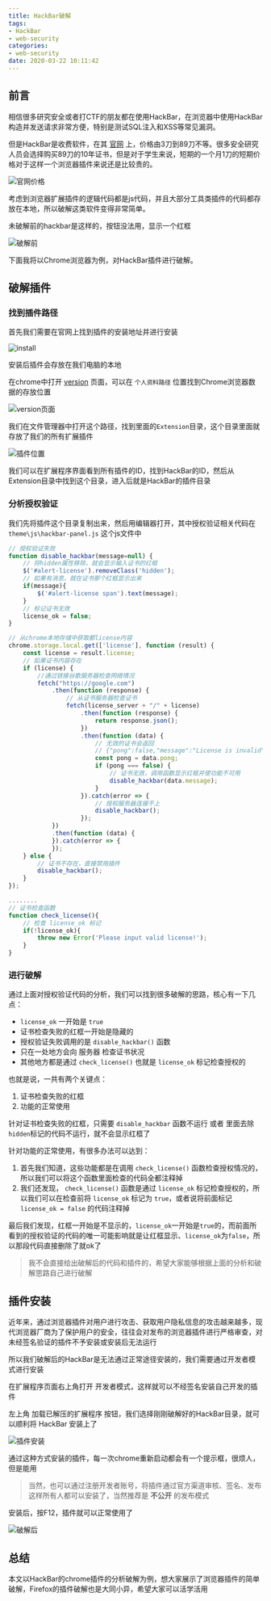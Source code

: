 ```yaml
---
title: HackBar破解
tags:
- HackBar
- web-security
categories:
- web-security
date: 2020-03-22 10:11:42
---
```


## 前言

相信很多研究安全或者打CTF的朋友都在使用HackBar，在浏览器中使用HackBar构造并发送请求非常方便，特别是测试SQL注入和XSS等常见漏洞。

但是HackBar是收费软件，在其 [官网](https://hackbar.site/) 上，价格由3刀到89刀不等。很多安全研究人员会选择购买89刀的10年证书，但是对于学生来说，短期的一个月1刀的短期价格对于这样一个浏览器插件来说还是比较贵的。

![官网价格](price.jpg)

考虑到浏览器扩展插件的逻辑代码都是js代码，并且大部分工具类插件的代码都存放在本地，所以破解这类软件变得非常简单。

未破解前的hackbar是这样的，按钮没法用，显示一个红框

![破解前](not-hack.jpg)

下面我将以Chrome浏览器为例，对HackBar插件进行破解。

## 破解插件

### 找到插件路径

首先我们需要在官网上找到插件的安装地址并进行安装

![install](install.jpg)

安装后插件会存放在我们电脑的本地

在chrome中打开 [version](chrome://version/) 页面，可以在 `个人资料路径` 位置找到Chrome浏览器数据的存放位置

![version页面](chrome-version.jpg)

我们在文件管理器中打开这个路径，找到里面的`Extension`目录，这个目录里面就存放了我们的所有扩展插件

![插件位置](dirpath.jpg)

我们可以在扩展程序界面看到所有插件的ID，找到HackBar的ID，然后从Extension目录中找到这个目录，进入后就是HackBar的插件目录

### 分析授权验证

我们先将插件这个目录复制出来，然后用编辑器打开，其中授权验证相关代码在 `theme\js\hackbar-panel.js` 这个js文件中

```javascript
// 授权验证失败
function disable_hackbar(message=null) {
    // 将hidden属性移除，就会显示输入证书的红框
    $('#alert-license').removeClass('hidden');
    // 如果有消息，就在证书那个红框显示出来
    if(message){
        $('#alert-license span').text(message);
    }
    // 标记证书无效
    license_ok = false;
}

// 从chrome本地存储中获取都license内容
chrome.storage.local.get(['license'], function (result) {
    const license = result.license;
    // 如果证书内容存在
    if (license) {
        //通过链接谷歌服务器检查网络情况
        fetch("https://google.com")
            .then(function (response) {
                // 从证书服务器检查证书
                fetch(license_server + "/" + license)
                    .then(function (response) {
                        return response.json();
                    })
                    .then(function (data) {
                        // 无效的证书会返回
                        // {"pong":false,"message":"License is invalid"}
                        const pong = data.pong;
                        if (pong === false) {
                            // 证书无效，调用函数显示红框并使功能不可用
                            disable_hackbar(data.message);
                        }
                    }).catch(error => {
                        // 授权服务器连接不上
                        disable_hackbar();
                    });
            })
            .then(function (data) {
            }).catch(error => {
            });
    } else {
        // 证书不存在，直接禁用插件
        disable_hackbar();
    }
});

........
// 证书检查函数
function check_license(){
    // 检查 license_ok 标记
    if(!license_ok){
        throw new Error('Please input valid license!');
    }
}
```

### 进行破解

通过上面对授权验证代码的分析，我们可以找到很多破解的思路，核心有一下几点：

- `license_ok` 一开始是 `true`
- 证书检查失败的红框一开始是隐藏的
- 授权验证失败调用的是 `disable_hackbar()` 函数
- 只在一处地方会向 服务器 检查证书状况
- 其他地方都是通过 `check_license()` 也就是 `license_ok` 标记检查授权的

也就是说，一共有两个关键点：

1. 证书检查失败的红框
2. 功能的正常使用

针对证书检查失败的红框，只需要 `disable_hackbar` 函数不运行 或者 里面去除`hidden`标记的代码不运行，就不会显示红框了

针对功能的正常使用，有很多办法可以达到：

1. 首先我们知道，这些功能都是在调用 `check_license()` 函数检查授权情况的，所以我们可以将这个函数里面检查的代码全都注释掉
2. 我们还发现， `check_license()` 函数是通过 `license_ok` 标记检查授权的，所以我们可以在检查前将 `license_ok` 标记为 `true`，或者说将前面标记 `license_ok = false` 的代码注释掉

最后我们发现，红框一开始是不显示的，`license_ok`一开始是`true`的，而前面所看到的授权验证的代码的唯一可能影响就是让红框显示、`license_ok`为`false`，所以那段代码直接删除了就ok了

> 我不会直接给出破解后的代码和插件的，希望大家能够根据上面的分析和破解思路自己进行破解

## 插件安装

近年来，通过浏览器插件对用户进行攻击、获取用户隐私信息的攻击越来越多，现代浏览器厂商为了保护用户的安全，往往会对发布的浏览器插件进行严格审查，对未经签名验证的插件不予安装或安装后无法运行

所以我们破解后的HackBar是无法通过正常途径安装的，我们需要通过开发者模式进行安装

在扩展程序页面右上角打开 开发者模式，这样就可以不经签名安装自己开发的插件

左上角 加载已解压的扩展程序 按钮，我们选择刚刚破解好的HackBar目录，就可以顺利将 HackBar 安装上了

![插件安装](chrome-import.jpg)

通过这种方式安装的插件，每一次chrome重新启动都会有一个提示框，很烦人，但是能用

> 当然，也可以通过注册开发者账号，将插件通过官方渠道审核、签名、发布
> 这样所有人都可以安装了，当然推荐是 **不公开** 的发布模式

安装后，按F12，插件就可以正常使用了

![破解后](hack-hackbar-done.jpg)

## 总结

本文以HackBar的chrome插件的分析破解为例，想大家展示了浏览器插件的简单破解，Firefox的插件破解也是大同小异，希望大家可以活学活用
